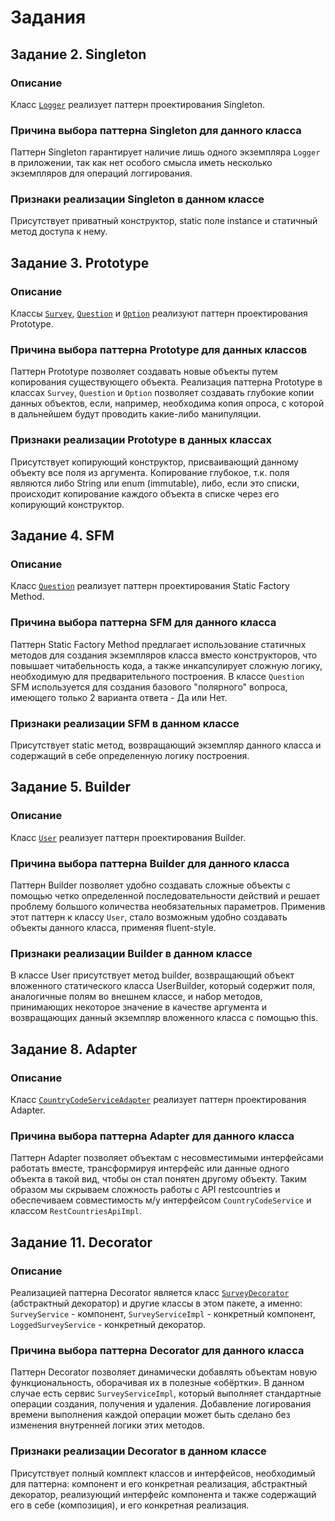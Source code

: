 # Задания

## Задание 2. Singleton

### Описание

Класс [`Logger`](./src/main/java/org/yaroglek/patterns/extern/logger/Logger.java) реализует паттерн проектирования Singleton.

### Причина выбора паттерна Singleton для данного класса

Паттерн Singleton гарантирует наличие лишь одного экземпляра `Logger` в приложении, так как нет особого смысла иметь несколько экземпляров для операций логгирования.

### Признаки реализации Singleton в данном классе

Присутствует приватный конструктор, static поле instance и статичный метод доступа к нему.


## Задание 3. Prototype

### Описание

Классы [`Survey`](./src/main/java/org/yaroglek/patterns/domain/Survey.java), [`Question`](./src/main/java/org/yaroglek/patterns/domain/Question.java) и [`Option`](./src/main/java/org/yaroglek/patterns/domain/Option.java) реализуют паттерн проектирования Prototype.

### Причина выбора паттерна Prototype для данных классов

Паттерн Prototype позволяет создавать новые объекты путем копирования существующего объекта. Реализация паттерна Prototype в классах `Survey`, `Question` и `Option` позволяет создавать глубокие копии данных объектов, если, например, необходима копия опроса, с которой в дальнейшем будут проводить какие-либо манипуляции.

### Признаки реализации Prototype в данных классах

Присутствует копирующий конструктор, присваивающий данному объекту все поля из аргумента. Копирование глубокое, т.к. поля являются либо String или enum (immutable), либо, если это списки, происходит копирование каждого объекта в списке через его копирующий конструктор.


## Задание 4. SFM

### Описание

Класс [`Question`](./src/main/java/org/yaroglek/patterns/domain/Question.java) реализует паттерн проектирования Static Factory Method.

### Причина выбора паттерна SFM для данного класса

Паттерн Static Factory Method предлагает использование статичных методов для создания экземпляров класса вместо конструкторов, что повышает читабельность кода, а также инкапсулирует сложную логику, необходимую для предварительного построения. В классе `Question` SFM используется для создания базового "полярного" вопроса, имеющего только 2 варианта ответа - Да или Нет.

### Признаки реализации SFM в данном классе

Присутствует static метод, возвращающий экземпляр данного класса и содержащий в себе определенную логику построения.


## Задание 5. Builder

### Описание

Класс [`User`](./src/main/java/org/yaroglek/patterns/domain/User.java) реализует паттерн проектирования Builder.

### Причина выбора паттерна Builder для данного класса

Паттерн Builder позволяет удобно создавать сложные объекты с помощью четко определенной последовательности действий и решает проблему большого количества необязательных параметров. Применив этот паттерн к классу `User`, стало возможным удобно создавать объекты данного класса, применяя fluent-style.

### Признаки реализации Builder в данном классе

В классе User присутствует метод builder, возвращающий объект вложенного статического класса UserBuilder, который содержит поля, аналогичные полям во внешнем классе, и набор методов, принимающих некоторое значение в качестве аргумента и возвращающих данный экземпляр вложенного класса с помощью this.


## Задание 8. Adapter

### Описание

Класс [`CountryCodeServiceAdapter`](./src/main/java/org/yaroglek/patterns/app/service/countrycode/CountryCodeServiceAdapter.java) реализует паттерн проектирования Adapter.

### Причина выбора паттерна Adapter для данного класса

Паттерн Adapter позволяет объектам с несовместимыми интерфейсами работать вместе, трансформируя интерфейс или данные одного объекта в такой вид, чтобы он стал понятен другому объекту. Таким образом мы скрываем сложность работы с API restcountries и обеспечиваем совместимость м/у интерфейсом `CountryCodeService` и классом `RestCountriesApiImpl`.


## Задание 11. Decorator

### Описание

Реализацией паттерна Decorator является класс [`SurveyDecorator`](./src/main/java/org/yaroglek/patterns/app/service/surveyservice/SurveyDecorator.java) (абстрактный декоратор) и другие классы в этом пакете, а именно: `SurveyService` - компонент, `SurveyServiceImpl` - конкретный компонент, `LoggedSurveyService` - конкретный декоратор.

### Причина выбора паттерна Decorator для данного класса

Паттерн Decorator позволяет динамически добавлять объектам новую функциональность, оборачивая их в полезные «обёртки». В данном случае есть сервис `SurveyServiceImpl`, который выполняет стандартные операции создания, получения и удаления. Добавление логирования времени выполнения каждой операции может быть сделано без изменения внутренней логики этих методов.

### Признаки реализации Decorator в данном классе

Присутствует полный комплект классов и интерфейсов, необходимый для паттерна: компонент и его конкретная реализация, абстрактный декоратор, реализующий интерфейс компонента и также содержащий его в себе (композиция), и его конкретная реализация.